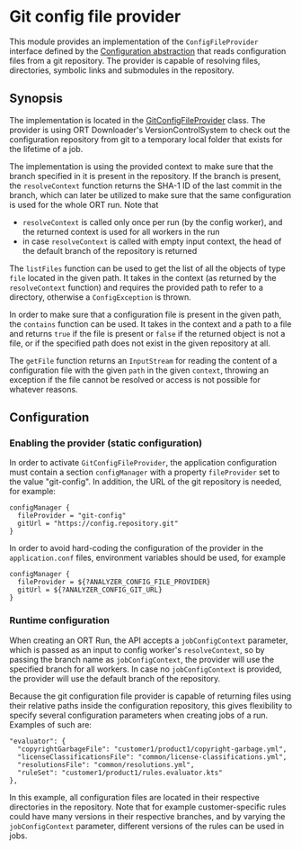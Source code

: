 # Git config file provider

This module provides an implementation of the `ConfigFileProvider` interface defined by the [Configuration abstraction](../README.md) that reads configuration files from a git repository.
The provider is capable of resolving files, directories, symbolic links and submodules in the repository.

## Synopsis

The implementation is located in the [GitConfigFileProvider](src/main/kotlin/GitConfigFileProvider.kt) class.
The provider is using ORT Downloader's VersionControlSystem to check out the configuration repository from git to a temporary local folder that exists for the lifetime of a job.

The implementation is using the provided context to make sure that the branch specified in it is present in the repository.
If the branch is present, the `resolveContext` function returns the SHA-1 ID of the last commit in the branch, which can later be utilized to make sure that the same configuration is used for the whole ORT run.
Note that
- `resolveContext` is called only once per run (by the config worker), and the returned context is used for all workers in the run
- in case `resolveContext` is called with empty input context, the head of the default branch of the repository is returned

The `listFiles` function can be used to get the list of all the objects of type `file` located in the given path.
It takes in the context (as returned by the `resolveContext` function) and requires the provided path to refer to a directory, otherwise a `ConfigException` is thrown.

In order to make sure that a configuration file is present in the given path, the `contains` function can be used.
It takes in the context and a path to a file and returns `true` if the file is present or `false` if the returned object is not a file, or if the specified path does not exist in the given repository at all.

The `getFile` function returns an `InputStream` for reading the content of a configuration file with the given `path` in the given `context`, throwing an exception if the file cannot be resolved or access is not possible for whatever reasons.

## Configuration

### Enabling the provider (static configuration)

In order to activate `GitConfigFileProvider`, the application configuration must contain a section `configManager` with a property `fileProvider` set to the value "git-config".
In addition, the URL of the git repository is needed, for example:

```
configManager {
  fileProvider = "git-config"
  gitUrl = "https://config.repository.git"
}
```
In order to avoid hard-coding the configuration of the provider in the `application.conf` files, environment variables should be used, for example
```
configManager {
  fileProvider = ${?ANALYZER_CONFIG_FILE_PROVIDER}
  gitUrl = ${?ANALYZER_CONFIG_GIT_URL}
}
```


### Runtime configuration

When creating an ORT Run, the API accepts a `jobConfigContext` parameter, which is passed as an input to config worker's `resolveContext`,
so by passing the branch name as `jobConfigContext`, the provider will use the specified branch for all workers.
In case no `jobConfigContext` is provided, the provider will use the default branch of the repository.

Because the git configuration file provider is capable of returning files using their relative paths inside the configuration repository, this gives flexibility to specify several configuration parameters when creating jobs of a run. Examples of such are:

```
"evaluator": {
  "copyrightGarbageFile": "customer1/product1/copyright-garbage.yml",
  "licenseClassificationsFile": "common/license-classifications.yml",
  "resolutionsFile": "common/resolutions.yml",
  "ruleSet": "customer1/product1/rules.evaluator.kts"
},
```

In this example, all configuration files are located in their respective directories in the repository.
Note that for example customer-specific rules could have many versions in their respective branches, and by varying the `jobConfigContext` parameter, different versions of the rules can be used in jobs.